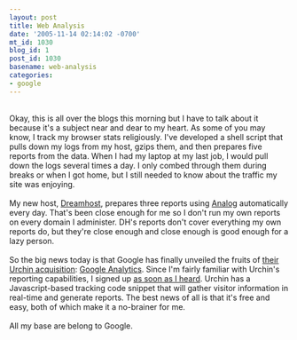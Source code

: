 ```yaml
---
layout: post
title: Web Analysis
date: '2005-11-14 02:14:02 -0700'
mt_id: 1030
blog_id: 1
post_id: 1030
basename: web-analysis
categories:
- google
---
```

<br />Okay, this is all over the blogs this morning but I have to talk about it because it's a subject near and dear to my heart. As some of you may know, I track my browser stats religiously. I've developed a shell script that pulls down my logs from my host, gzips them, and then prepares five reports from the data. When I had my laptop at my last job, I would pull down the logs several times a day. I only combed through them during breaks or when I got home, but I still needed to know about the traffic my site was enjoying.<br /><br />My new host, <a href="http://www.dreamhost.com/rewards.cgi?wcbrown">Dreamhost</a>, prepares three reports using <a href="http://www.analog.cx/">Analog</a> automatically every day. That's been close enough for me so I don't run my own reports on every domain I administer. DH's reports don't cover everything my own reports do, but they're close enough and close enough is good enough for a lazy person.<br /><br />So the big news today is that Google has finally unveiled the fruits of <a href="http://www.google.com/intl/en/press/pressrel/urchin.html">their Urchin acquisition</a>: <a href="http://www.google.com/analytics/">Google Analytics</a>. Since I'm fairly familiar with Urchin's reporting capabilities, I signed up <a href="http://googleblog.blogspot.com/2005/11/circle-of-analytics.html">as soon as I heard</a>. Urchin has a Javascript-based tracking code snippet that will gather visitor information in real-time and generate reports. The best news of all is that it's free and easy, both of which make it a no-brainer for me.<br /><br />All my base are belong to Google.<br /><br /><br />
